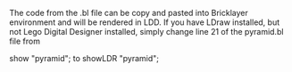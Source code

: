 The code from the .bl file can be copy and pasted into Bricklayer environment
and will be rendered in LDD. If you have LDraw installed, but not Lego Digital Designer installed, 
simply change line 21 of the pyramid.bl file from

show "pyramid";  to  showLDR "pyramid";